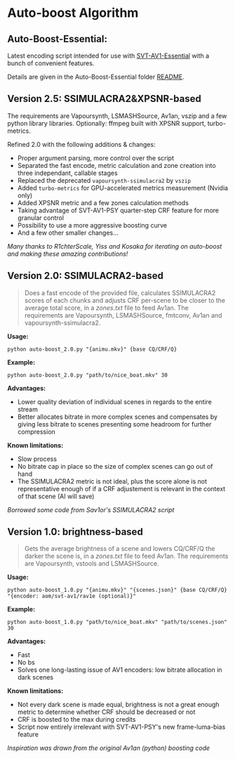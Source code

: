 # Auto-boost Algorithm

## Auto-Boost-Essential:

Latest encoding script intended for use with [SVT-AV1-Essential](https://github.com/nekotrix/SVT-AV1-Essential) with a bunch of convenient features.

Details are given in the Auto-Boost-Essential folder [README](Auto-Boost-Essential).

## Version 2.5: SSIMULACRA2&XPSNR-based

The requirements are Vapoursynth, LSMASHSource, Av1an, vszip and a few python library libraries. Optionally: ffmpeg built with XPSNR support, turbo-metrics.

Refined 2.0 with the following additions & changes:
- Proper argument parsing, more control over the script
- Separated the fast encode, metric calculation and zone creation into three independant, callable stages
- Replaced the deprecated `vapoursynth-ssimulacra2` by `vszip`
- Added `turbo-metrics` for GPU-accelerated metrics measurement (Nvidia only)
- Added XPSNR metric and a few zones calculation methods
- Taking advantage of SVT-AV1-PSY quarter-step CRF feature for more granular control
- Possibility to use a more aggressive boosting curve
- And a few other smaller changes...

_Many thanks to R1chterScale, Yiss and Kosaka for iterating on auto-boost and making these amazing contributions!_

## Version 2.0: SSIMULACRA2-based

> Does a fast encode of the provided file, calculates SSIMULACRA2 scores of each chunks and adjusts CRF per-scene to be closer to the average total score, in a _zones.txt_ file to feed Av1an.
The requirements are Vapoursynth, LSMASHSource, fmtconv, Av1an and vapoursynth-ssimulacra2.

__Usage:__
```
python auto-boost_2.0.py "{animu.mkv}" {base CQ/CRF/Q}
```

__Example:__
```
python auto-boost_2.0.py "path/to/nice_boat.mkv" 30
```

__Advantages:__
- Lower quality deviation of individual scenes in regards to the entire stream
- Better allocates bitrate in more complex scenes and compensates by giving less bitrate to scenes presenting some headroom for further compression

__Known limitations:__
- Slow process
- No bitrate cap in place so the size of complex scenes can go out of hand
- The SSIMULACRA2 metric is not ideal, plus the score alone is not representative enough of if a CRF adjustement is relevant in the context of that scene (AI will save)

_Borrowed some code from Sav1or's SSIMULACRA2 script_

## Version 1.0: brightness-based

> Gets the average brightness of a scene and lowers CQ/CRF/Q the darker the scene is, in a _zones.txt_ file to feed Av1an.
The requirements are Vapoursynth, vstools and LSMASHSource.

__Usage:__
```
python auto-boost_1.0.py "{animu.mkv}" "{scenes.json}" {base CQ/CRF/Q} "{encoder: aom/svt-av1/rav1e (optional)}"
```

__Example:__
```
python auto-boost_1.0.py "path/to/nice_boat.mkv" "path/to/scenes.json" 30
```

__Advantages:__
- Fast
- No bs
- Solves one long-lasting issue of AV1 encoders: low bitrate allocation in dark scenes

__Known limitations:__
- Not every dark scene is made equal, brightness is not a great enough metric to determine whether CRF should be decreased or not
- CRF is boosted to the max during credits
- Script now entirely irrelevant with SVT-AV1-PSY's new frame-luma-bias feature

_Inspiration was drawn from the original Av1an (python) boosting code_